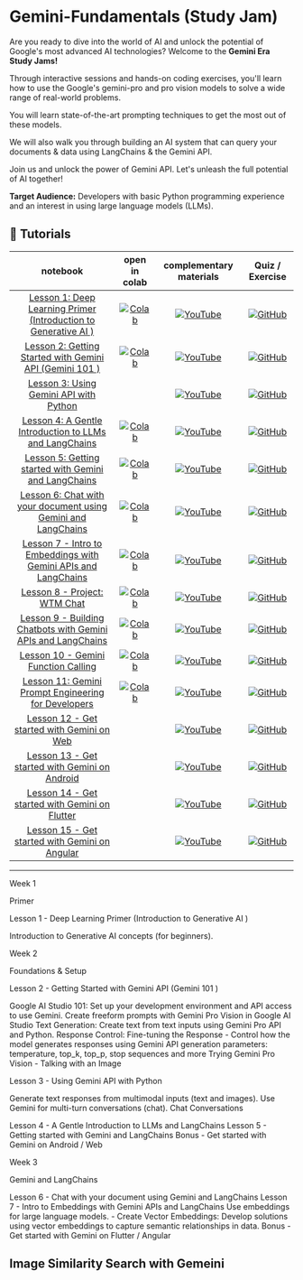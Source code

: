 # Gemini-Fundamentals (Study Jam)

Are you ready to dive into the world of AI and unlock the potential of Google's most advanced AI technologies? Welcome to the **Gemini Era Study Jams!** 

Through interactive sessions and hands-on coding exercises, you'll learn how to use the Google's gemini-pro and pro vision models to solve a wide range of real-world problems. 

You will learn state-of-the-art prompting techniques to get the most out of these models.

We will also walk you through building an AI system that can query your documents & data using LangChains & the Gemini API.

Join us and unlock the power of Gemini API. Let's unleash the full potential of AI together!


**Target Audience:** Developers with basic Python programming experience and an interest in using large language models (LLMs).


## 🚀 Tutorials
| **notebook** | **open in colab** | **complementary materials** | **Quiz / Exercise** |
|:------------:|:-------------------------------------------------:|:---------------------------:|:----------------------:|
| [Lesson 1: Deep Learning Primer (Introduction to Generative AI ) ](https://github.com/ngesa254/Gemini-Fundamentals) | [![Colab](https://colab.research.google.com/assets/colab-badge.svg)](https://colab.research.google.com/drive/17BI9yPJHZ4q1_WjeNZ6lH7dso-0RWXiD) | [![YouTube](https://badges.aleen42.com/src/youtube.svg)](https://www.youtube.com/@techx_africa) | [![GitHub](https://badges.aleen42.com/src/github.svg)](https://www.youtube.com/@techx_africa) |
| [Lesson 2: Getting Started with Gemini API (Gemini 101 )](https://github.com/ngesa254/Gemini-Fundamentals) | [![Colab](https://colab.research.google.com/assets/colab-badge.svg)](https://colab.research.google.com/drive/1Hg9r03hYDvT18IBJSEYaTPuS8kcRlWpr) |[![YouTube](https://badges.aleen42.com/src/youtube.svg)](https://youtu.be/yHNPyqazYYU) | [![GitHub](https://badges.aleen42.com/src/github.svg)](https://www.youtube.com/@techx_africa) |
| [Lesson 3: Using Gemini API with Python](https://github.com/ngesa254/Gemini-Fundamentals) |  |[![YouTube](https://badges.aleen42.com/src/youtube.svg)](https://www.youtube.com/@techx_africa) | [![GitHub](https://badges.aleen42.com/src/github.svg)](https://github.com/ngesa254/Gemini-Fundamentals) |
| [Lesson 4: A Gentle Introduction to LLMs and LangChains ](https://github.com/ngesa254/Gemini-Fundamentals) | [![Colab](https://colab.research.google.com/assets/colab-badge.svg)](https://colab.research.google.com/drive/1qCOVeuOiNpZ4bl09li_WmFkYtjLNYGaP) | [![YouTube](https://badges.aleen42.com/src/youtube.svg)](https://www.youtube.com/@techx_africa) | [![GitHub](https://badges.aleen42.com/src/github.svg)](https://github.com/ngesa254/Gemini-Fundamentals)|
| [Lesson 5: Getting started with Gemini and LangChains](https://github.com/ngesa254/Gemini-Fundamentals/blob/main/week_3/gf_lesson_5_gemini_apis_with_langchains.ipynb) | [![Colab](https://colab.research.google.com/assets/colab-badge.svg)](https://colab.research.google.com/drive/1qCOVeuOiNpZ4bl09li_WmFkYtjLNYGaP) | [![YouTube](https://badges.aleen42.com/src/youtube.svg)](https://www.youtube.com/@techx_africa) | [![GitHub](https://badges.aleen42.com/src/github.svg)](https://github.com/ngesa254/Gemini-Fundamentals)|
| [Lesson 6: Chat with your document using Gemini and LangChains](https://github.com/ngesa254/Gemini-Fundamentals/blob/main/week_3/gf_lesson_6_document_chat_with_gemini_and_langchains.ipynb) | [![Colab](https://colab.research.google.com/assets/colab-badge.svg)](https://colab.research.google.com/drive/1FBdupdOVMPWQ_GU5taKVOtwE6PzERy2H) | [![YouTube](https://badges.aleen42.com/src/youtube.svg)](https://www.youtube.com/@techx_africa) | [![GitHub](https://badges.aleen42.com/src/github.svg)](https://github.com/ngesa254/Gemini-Fundamentals)|
| [Lesson 7 - Intro to Embeddings with Gemini APIs and LangChains](https://github.com/ngesa254/Gemini-Fundamentals) | [![Colab](https://colab.research.google.com/assets/colab-badge.svg)](https://colab.research.google.com/drive/1qZY0fawTozh0pxmM8BY_oxg1tk3b8D9n)|[![YouTube](https://badges.aleen42.com/src/youtube.svg)](https://www.youtube.com/@techx_africa) | [![GitHub](https://badges.aleen42.com/src/github.svg)](https://github.com/ngesa254/Gemini-Fundamentals) |
| [Lesson 8 - Project: WTM Chat](https://github.com/ngesa254/Gemini-Fundamentals) | [![Colab](https://colab.research.google.com/assets/colab-badge.svg)](https://colab.research.google.com/drive/1qZY0fawTozh0pxmM8BY_oxg1tk3b8D9n)|[![YouTube](https://badges.aleen42.com/src/youtube.svg)](https://www.youtube.com/@techx_africa) | [![GitHub](https://badges.aleen42.com/src/github.svg)](https://github.com/ngesa254/Gemini-Fundamentals) |
| [Lesson 9 - Building Chatbots with Gemini APIs and LangChains](https://github.com/ngesa254/Gemini-Fundamentals) | [![Colab](https://colab.research.google.com/assets/colab-badge.svg)](https://colab.research.google.com/drive/1qZY0fawTozh0pxmM8BY_oxg1tk3b8D9n)|[![YouTube](https://badges.aleen42.com/src/youtube.svg)](https://www.youtube.com/@techx_africa) | [![GitHub](https://badges.aleen42.com/src/github.svg)](https://github.com/ngesa254/Gemini-Fundamentals) |
| [Lesson 10 - Gemini Function Calling](https://github.com/ngesa254/Gemini-Fundamentals) | [![Colab](https://colab.research.google.com/assets/colab-badge.svg)](https://colab.research.google.com/drive/1qZY0fawTozh0pxmM8BY_oxg1tk3b8D9n)|[![YouTube](https://badges.aleen42.com/src/youtube.svg)](https://www.youtube.com/@techx_africa) | [![GitHub](https://badges.aleen42.com/src/github.svg)](https://github.com/ngesa254/Gemini-Fundamentals) |
| [Lesson 11: Gemini Prompt Engineering for Developers ](https://github.com/ngesa254/Gemini-Fundamentals) | [![Colab](https://colab.research.google.com/assets/colab-badge.svg)](https://colab.research.google.com/github/roboflow-ai/notebooks/blob/main/notebooks/how-to-segment-anything-with-fast-sam.ipynb) |[![YouTube](https://badges.aleen42.com/src/youtube.svg)](https://www.youtube.com/@techx_africa) | [![GitHub](https://badges.aleen42.com/src/github.svg)](https://github.com/ngesa254/Gemini-Fundamentals) |
| [Lesson 12 - Get started with Gemini on Web ](https://github.com/ngesa254/Gemini-Fundamentals) | |[![YouTube](https://badges.aleen42.com/src/youtube.svg)](https://www.youtube.com/@techx_africa) | [![GitHub](https://badges.aleen42.com/src/github.svg)](https://github.com/ngesa254/Gemini-Fundamentals) |
| [Lesson 13 -  Get started with Gemini on Android](https://github.com/ngesa254/Gemini-Fundamentals) ||[![YouTube](https://badges.aleen42.com/src/youtube.svg)](https://www.youtube.com/@techx_africa) | [![GitHub](https://badges.aleen42.com/src/github.svg)](https://github.com/ngesa254/Gemini-Fundamentals) |
| [Lesson 14 - Get started with Gemini on Flutter ](https://github.com/ngesa254/Gemini-Fundamentals) | |[![YouTube](https://badges.aleen42.com/src/youtube.svg)](https://www.youtube.com/@techx_africa) | [![GitHub](https://badges.aleen42.com/src/github.svg)](https://github.com/ngesa254/Gemini-Fundamentals) |
| [Lesson 15 - Get started with Gemini on Angular  ](https://github.com/ngesa254/Gemini-Fundamentals) | |[![YouTube](https://badges.aleen42.com/src/youtube.svg)](https://www.youtube.com/watch?v=bmsS5egXOo0) | [![GitHub](https://badges.aleen42.com/src/github.svg)](https://github.com/ngesa254/Gemini-Fundamentals) |



---

Week 1

Primer 

Lesson 1 - Deep Learning Primer (Introduction to Generative AI )

Introduction to Generative AI concepts (for beginners).


Week 2

Foundations & Setup

Lesson 2 - Getting Started with Gemini API (Gemini 101 )


Google AI Studio 101: Set up your development environment and API access to use Gemini.
Create freeform prompts with Gemini Pro Vision in Google AI Studio
Text Generation: Create text from text inputs using Gemini Pro API and Python.
Response Control: Fine-tuning the Response - Control how the model generates responses using Gemini API generation parameters: temperature, top_k, top_p, stop sequences and more
Trying Gemini Pro Vision - Talking with an Image


Lesson 3  - Using Gemini API with Python

Generate text responses from multimodal inputs (text and images).
Use Gemini for multi-turn conversations (chat).
Chat Conversations


Lesson 4 - A Gentle Introduction to LLMs and LangChains
Lesson 5 - Getting started with Gemini and LangChains
Bonus - Get started with Gemini on Android / Web

Week 3

Gemini and LangChains

Lesson 6 - Chat with your document using Gemini and LangChains
Lesson 7 - Intro to Embeddings with Gemini APIs and LangChains
Use embeddings for large language models. - Create Vector Embeddings: Develop solutions using vector embeddings to capture semantic relationships in data.
Bonus - Get started with Gemini on Flutter / Angular

Image Similarity Search with Gemeini
 ---


